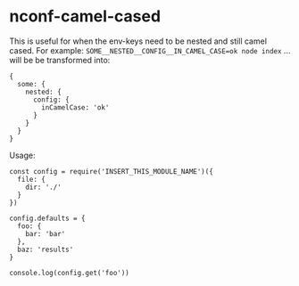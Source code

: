 # nconf-camel-cased

This is useful for when the env-keys need to be nested and still camel cased.
For example:
`SOME__NESTED__CONFIG__IN_CAMEL_CASE=ok node index`
... will be be transformed into:
```
{
  some: {
    nested: {
      config: {
        inCamelCase: 'ok'
      }
    }
  }
}
```

Usage:
```
const config = require('INSERT_THIS_MODULE_NAME')({
  file: {
    dir: './'
  }
})

config.defaults = {
  foo: {
    bar: 'bar'
  },
  baz: 'results'
}

console.log(config.get('foo'))

```
